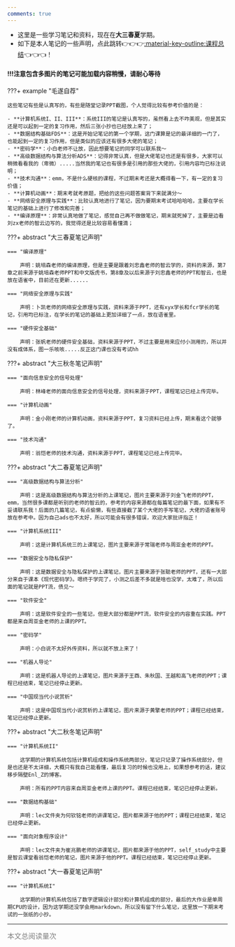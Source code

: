 ```yaml
---
comments: true
---
```

- 这里是一些学习笔记和资料，现在在**大三春夏**学期。
- 如下是本人笔记的一些声明，点此跳转👉👉👉[:material-key-outline:课程总结](./课程总结/index.md)👈👈👈！

#### !!!注意包含多图片的笔记可能加载内容稍慢，请耐心等待

???+ example "毛遂自荐"

    这些笔记有些是认真写的，有些是随堂记录PPT截图，个人觉得比较有参考价值的是：

    - **计算机系统I、II、III**：系统III的笔记是认真写的，虽然看上去不咋美观，但是其实还是可以起到一定的复习作用，然后三张小抄也已经放上来了；
    - **数据结构基础FDS**：这是开始记笔记的第一个学期，这门课算是记的最详细的一门了，也能起到一定的复习作用，但是类似的应该还有很多大佬的笔记；
    - **密码学**：小白老师不让放，因此想要笔记的同学可以联系我～
    - **高级数据结构与算法分析ADS**：记得非常认真，但是大佬笔记也还是有很多，大家可以稍微看看我的（卑微）.....当然我的笔记也有很多是引用的那些大佬的，引用内容均已标注说明；
    - **技术沟通**：emm，不是什么硬核的课程，不过期末考还是大概得看一下，有一定的复习价值；
    - **计算机动画**：期末考就考原题，把给的这些问题答案背下来就满分～
    - **网络安全原理与实践**：比较认真地进行了笔记，因为要期末考试哈哈哈哈，主要在学长笔记的基础上进行了修改和完善；
    - **编译原理**：非常认真地做了笔记，感觉自己再不做做笔记，期末就死掉了，主要是边看刘zx老师的智云边写的，我觉得还是比较容易看懂滴；

???+ abstract "大三春夏笔记声明"

    === "编译原理"

        声明：姚培森老师的编译原理，但是主要是跟着刘忠鑫老师的智云学的，资料的来源，第7章之前来源于姚培森老师PPT和中文版虎书，第8章及以后来源于刘忠鑫老师的PPT和智云，也是放在语雀中，目前还在更新......

    === "网络安全原理与实践"

        声明：卜凯老师的网络安全原理与实践，资料来源于PPT，还有xyx学长和fcr学长的笔记，引用均已标注，在学长的笔记的基础上更加详细了一点，放在语雀里。

    === "硬件安全基础"

        声明：张帆老师的硬件安全基础，资料来源于PPT，不过主要是用来应付小测用的，所以并没有成体系，图一乐咳咳.....反正这门课也没有考试hh

???+ abstract "大三秋冬笔记声明"

    === "面向信息安全的信号处理"

        声明：林峰老师的面向信息安全的信号处理，资料来源于PPT，课程笔记已经上传完毕。

    === "计算机动画"

        声明：金小刚老师的计算机动画，资料来源于PPT，复习资料已经上传，期末看这个就够了。
    
    === "技术沟通"

        声明：翁恺老师的技术沟通，资料来源于PPT，课程笔记已经上传完毕。

???+ abstract "大二春夏笔记声明"

    === "高级数据结构与算法分析"

        声明：这是高级数据结构与算法分析的上课笔记，图片主要来源于刘金飞老师的PPT，emm，当然很多课都是听别的老师的智云的，参考的内容来源都在每篇笔记的最下面，如果有不妥请联系我！后面的几篇笔记，有点偷懒，有些直接截了某个大佬的手写笔记，大佬的语雀账号放在参考中。因为自己ads也不太好，所以可能会有很多错误，欢迎大家批评指正！

    === "计算机系统III"

        声明：这是计算机系统三的上课笔记，图片主要来源于常瑞老师与周亚金老师的PPT。

    === "数据安全与隐私保护"

        声明：这是数据安全与隐私保护的上课笔记，图片主要来源于张聪老师的PPT，还有一大部分来自于课本《现代密码学》。嗯终于学完了，小测之后差不多就是啥也没学，太难了，所以后面的笔记就是PPT流，债见～

    === "软件安全"

        声明：这是软件安全的一些笔记，但是大部分都是PPT流，软件安全的内容重在实践。PPT都是来自周亚金老师的上课的PPT。

    === "密码学"

        声明：小白说不太好外传资料，所以就不放上来了！

    === "机器人导论"

        声明：这是机器人导论的上课笔记，图片来源于王酉、朱秋国、王越和高飞老师的PPT；课程已经结束，笔记已经停止更新。

    === "中国现当代小说赏析"

        声明：这是中国现当代小说赏析的上课笔记，图片来源于黄擎老师的PPT；课程已经结束，笔记已经停止更新。

???+ abstract "大二秋冬笔记声明"

    === "计算机系统II"

        这学期的计算机系统包括计算机组成和操作系统两部分，笔记只记录了操作系统部分，但是也还是不太详细，大概只有我自己能看懂，最后复习的时候也没用上，如果想参考的话，建议移步隔壁Enl_Z的博客。

        声明：所有的PPT内容来自周亚金老师上课的PPT。课程已经结束，笔记已经停止更新。

    === "数据结构基础"

        声明：lec文件夹为何钦铭老师的讲课笔记，图片都来源于他的PPT；课程已经结束，笔记已经停止更新。

    === "面向对象程序设计"

        声明：lec文件夹为崔兆鹏老师的讲课笔记，图片都来源于他的PPT，self_study中主要是智云课堂看翁恺老师的笔记，图片来源于他的PPT。课程已经结束，笔记已经停止更新。

???+ abstract "大一春夏笔记声明"

    === "计算机系统I"

        这学期的计算机系统包括了数字逻辑设计部分和计算机组成的部分，最后的大作业是单周期CPU的设计，因为这学期还没学会用markdown，所以没有留下什么笔记，这里放一下期末考试的一张纸的小抄。

<hr>
<span id="busuanzi_container_page_pv"><font size="3" color="grey">本文总阅读量<span id="busuanzi_value_page_pv"></span>次</font></span>
<br/>